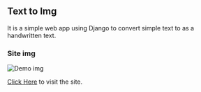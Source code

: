 ## Text to Img

It is a simple web app using Django to convert simple text to as a handwritten text.

### Site img
![Demo img](https://github.com/av1shek/Text-to-handwritting-OSF/blob/main/web%20version/demo.png)

[Click Here](http://av1shek2.pythonanywhere.com/home/) to visit the site.
